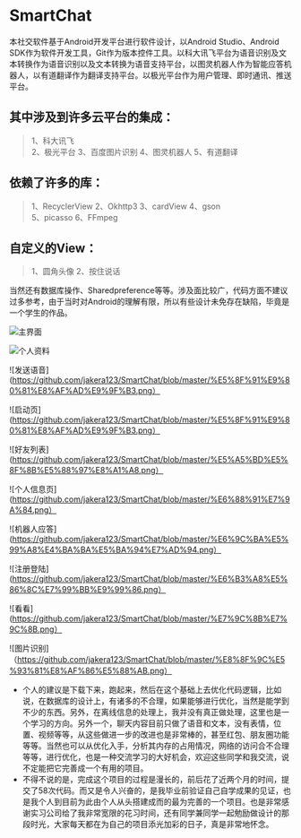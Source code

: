 # SmartChat
   
   本社交软件基于Android开发平台进行软件设计，以Android Studio、Android SDK作为软件开发工具，Git作为版本控件工具。以科大讯飞平台为语音识别及文本转换作为语音识别以及文本转换为语音支持平台，以图灵机器人作为智能应答机器人，以有道翻译作为翻译支持平台。以极光平台作为用户管理、即时通讯、推送平台。

## 其中涉及到许多云平台的集成：
>1、科大讯飞   
>2、极光平台 
>3、百度图片识别 
>4、图灵机器人 
>5、有道翻译

## 依赖了许多的库：
>1、RecyclerView
>2、Okhttp3 
>3、cardView 
>4、gson  
>5、picasso
>6、FFmpeg

## 自定义的View：
>1、圆角头像 
>2、按住说话

   当然还有数据库操作、Sharedpreference等等。涉及面比较广，代码方面不建议过多参考，由于当时对Android的理解有限，所以有些设计未免存在缺陷，毕竟是一个学生的作品。
      

![主界面](https://github.com/jakera123/SmartChat/blob/master/%E4%B8%BB%E7%95%8C%E9%9D%A2.png)

![个人资料](https://github.com/jakera123/SmartChat/blob/master/%E4%B8%AA%E4%BA%BA%E8%B5%84%E6%96%99.png)

![发送语音](https://github.com/jakera123/SmartChat/blob/master/%E5%8F%91%E9%80%81%E8%AF%AD%E9%9F%B3.png）
 
![启动页](https://github.com/jakera123/SmartChat/blob/master/%E5%8F%91%E9%80%81%E8%AF%AD%E9%9F%B3.png）
 
![好友列表](https://github.com/jakera123/SmartChat/blob/master/%E5%A5%BD%E5%8F%8B%E5%88%97%E8%A1%A8.png）
 
![个人信息页](https://github.com/jakera123/SmartChat/blob/master/%E6%88%91%E7%9A%84.png）
 
![机器人应答](https://github.com/jakera123/SmartChat/blob/master/%E6%9C%BA%E5%99%A8%E4%BA%BA%E5%BA%94%E7%AD%94.png）
 
![注册登陆](https://github.com/jakera123/SmartChat/blob/master/%E6%B3%A8%E5%86%8C%E7%99%BB%E9%99%86.png）
 
![看看](https://github.com/jakera123/SmartChat/blob/master/%E7%9C%8B%E7%9C%8B.png）
 
![图片识别]（https://github.com/jakera123/SmartChat/blob/master/%E8%8F%9C%E5%93%81%E8%AF%86%E5%88%AB.png）
   
*  个人的建议是下载下来，跑起来，然后在这个基础上去优化代码逻辑，比如说，在数据库的设计上，有诸多的不合理，如果能够进行优化，当然是能学到不少的东西。另外，在离线信息的处理上，我并没有真正做处理，这里也是一个学习的方向。另外一个，聊天内容目前只做了语音和文本，没有表情，位置、视频等等，从这些做进一步的改进也是非常棒的，甚至红包、朋友圈功能等等。当然也可以从优化入手，分析其内存的占用情况，网络的访问合不合理等等，进行优化，也是一种交流学习的大好机会，欢迎这些同学和我交流，说不定能把它完善成一个有用的项目。
*   不得不说的是，完成这个项目的过程是漫长的，前后花了近两个月的时间，提交了58次代码。而又是令人兴奋的，是我毕业前验证自己自学成果的见证，也是我个人到目前为此由个人从头搭建成而的最为完善的一个项目。也是非常感谢实习公司给了我非常宽限的花习时间，还有同学兼同学一起勉励做设计的那段时光，大家每天都在为自己的项目添光加彩的日子，真是非常地怀念。
      
      
